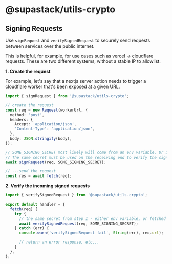 # @supastack/utils-crypto

## Signing Requests

Use `signRequest` and `verifySignedRequest` to securely send requests between services over the public internet.

This is helpful, for example, for use cases such as vercel -> cloudflare requests. These are two different systems,
without a stable IP to allowlist.

**1. Create the request**

For example, let's say that a nextjs server action needs to trigger a cloudflare worker that's been exposed at a given
URL.

```ts
import { signRequest } from '@supastack/utils-crypto';

// create the request
const req = new Request(workerUrl, {
  method: 'post',
  headers: {
    Accept: 'application/json',
    'Content-Type': 'application/json',
  },
  body: JSON.stringify(body),
});

// SOME_SIGNING_SECRET most likely will come from an env variable. Or it could be a per user/org secret if signing webshooks, etc.
// The same secret must be used on the receiving end to verify the signed request.
await signRequest(req, SOME_SIGNING_SECRET);

// ...send the request
const res = await fetch(req);
```

**2. Verify the incoming signed requests**

```ts
import { verifySignedRequest } from '@supastack/utils-crypto';

export default handler = {
  fetch(req) {
    try {
      // the same secret from step 1 - either env variable, or fetched from DB for particular org/user, etc...
      await verifySignedRequest(req, SOME_SIGNING_SECRET);
    } catch (err) {
      console.warn('verifySignedRequest fail', String(err), req.url);

      // return an error response, etc...
    }
  },
};
```
